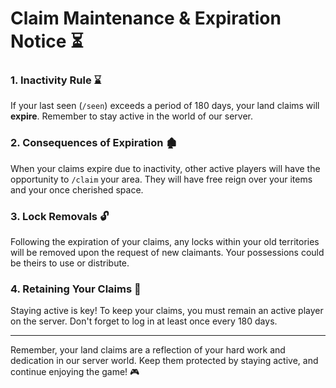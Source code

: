 # Claim Maintenance & Expiration Notice ⏳



### **1. Inactivity Rule ⌛**

If your last seen (`/seen`) exceeds a period of 180 days, your land claims will **expire**. Remember to stay active in the world of our server.

### **2. Consequences of Expiration 🏚️**

When your claims expire due to inactivity, other active players will have the opportunity to `/claim` your area. They will have free reign over your items and your once cherished space.

### **3. Lock Removals 🔓**

Following the expiration of your claims, any locks within your old territories will be removed upon the request of new claimants. Your possessions could be theirs to use or distribute.

### **4. Retaining Your Claims 💼**

Staying active is key! To keep your claims, you must remain an active player on the server. Don't forget to log in at least once every 180 days.

***

Remember, your land claims are a reflection of your hard work and dedication in our server world. Keep them protected by staying active, and continue enjoying the game! 🎮

